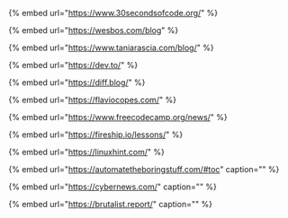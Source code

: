 {% embed url="https://www.30secondsofcode.org/" %}

{% embed url="https://wesbos.com/blog" %}

{% embed url="https://www.taniarascia.com/blog/" %}

{% embed url="https://dev.to/" %}

{% embed url="https://diff.blog/" %}

{% embed url="https://flaviocopes.com/" %}

{% embed url="https://www.freecodecamp.org/news/" %}

{% embed url="https://fireship.io/lessons/" %}

{% embed url="https://linuxhint.com/" %}

{% embed url="https://automatetheboringstuff.com/#toc" caption="" %}

{% embed url="https://cybernews.com/" caption="" %}

{% embed url="https://brutalist.report/" caption="" %}


